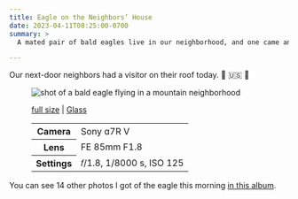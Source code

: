 ```yaml
---
title: Eagle on the Neighbors’ House
date: 2023-04-11T08:25:00-0700
summary: >
  A mated pair of bald eagles live in our neighborhood, and one came and hung out on our next door neighbors’ house for a few minutes this morning. 🤩 🇺🇸 🦅 

---
```


Our next-door neighbors had a visitor on their roof today. 🤩 🇺🇸 🦅 

<figure>
<img src="https://cdn.chriskrycho.com/file/chriskrycho-com/images/2023/04-11%20eagle%20takeoff.jpg" alt="shot of a bald eagle flying in a mountain neighborhood">

<figcaption>
<p><a href="https://cdn.chriskrycho.com/file/chriskrycho-com/images/2023/04-11%20eagle%20takeoff.jpg">full size</a> | <a href="https://glass.photo/chriskrycho/7X12VIeVs3OAbvsC13FlbS">Glass</a></p>
<table>
<tr><th scope="row">Camera</th><td>Sony ɑ7R V</td></tr>
<tr><th scope="row">Lens</th><td>FE 85mm F1.8</td></tr>
<tr><th scope="row">Settings</th><td>𝑓/1.8, 1/8000 s, <span class="smcp">ISO</span> 125</td></tr>
</table>
</figcaption>

</figure>

You can see 14 other photos I got of the eagle this morning [in this album](https://adobe.ly/40eGmTf).

